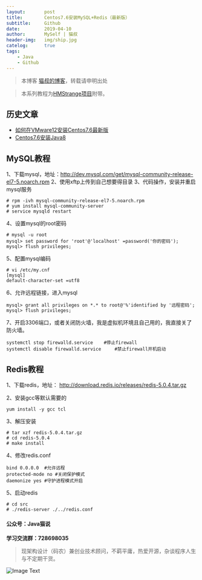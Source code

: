 ```yaml
---
layout:       post
title:        Centos7.6安装MySQL+Redis（最新版）
subtitle:     Github
date:         2019-04-10
author:       MySelf | 猫叔
header-img:   img/ship.jpg
catelog:      true
tags:
    - Java
    - Github
---
```


> 本博客 [猫叔的博客](https://unclecatmyself.github.io/)，转载请申明出处

>本系列教程为[HMStrange项目](https://github.com/UncleCatMySelf/HMStrange)附带。

## 历史文章

* [如何在VMware12安装Centos7.6最新版](https://unclecatmyself.github.io/2019/04/08/vmwarecentos/)
* [Centos7.6安装Java8](https://unclecatmyself.github.io/2019/04/09/java8/)

## MySQL教程

1、下载mysql，地址：http://dev.mysql.com/get/mysql-community-release-el7-5.noarch.rpm
2、使用xftp上传到自己想要得目录
3、代码操作，安装并重启mysql服务

```
# rpm -ivh mysql-community-release-el7-5.noarch.rpm
# yum install mysql-community-server
# service mysqld restart
```
4、设置mysql的root密码

```
# mysql -u root
mysql> set password for 'root'@'localhost' =password('你的密码');
mysql> flush privileges;
```
5、配置mysql编码

```
# vi /etc/my.cnf
[mysql]
default-character-set =utf8
```
6、允许远程链接，进入mysql

```
mysql> grant all privileges on *.* to root@'%'identified by '远程密码';
mysql> flush privileges;
```

7、开启3306端口，或者关闭防火墙，我是虚拟机环境且自己用的，我直接关了防火墙。

```
systemctl stop firewalld.service    #停止firewall
systemctl disable firewalld.service     #禁止firewall开机启动
```

## Redis教程

1、下载redis，地址： http://download.redis.io/releases/redis-5.0.4.tar.gz

2、安装gcc等默认需要的

```
yum install -y gcc tcl
```

3、解压安装

```
# tar xzf redis-5.0.4.tar.gz
# cd redis-5.0.4
# make install
```

4、修改redis.conf

```
bind 0.0.0.0  #允许远程
protected-mode no #关闭保护模式
daemonize yes #守护进程模式开启
```
5、启动redis

```
# cd src
# ./redis-server ./../redis.conf
```

#### 公众号：Java猫说

**学习交流群：728698035**

> 现架构设计（码农）兼创业技术顾问，不羁平庸，热爱开源，杂谈程序人生与不定期干货。

![Image Text](https://user-gold-cdn.xitu.io/2018/12/28/167f41f1a5729856?w=344&h=344&f=jpeg&s=8231)